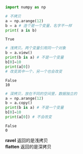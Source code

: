 ```python
import numpy as np
```


```python
# 不拷贝
a = np.arange(12)
b = a # 连个是一个变量，名字不一样
print( a is b)
```

    True
    


```python
# 浅拷贝。两个变量引用同一个对象
b = a.view()
print(b is a) # 不是一个变量
b[0]=10
print(a[0])
# 改变其中一个，另一个也会改变
```

    False
    10
    


```python
# 深拷贝，放在不同的空间里，数据独立的
a = np.arange(12)
b = a.copy()
print(b is a) # 不是一个变量
b[0]=10
print(a[0]) # 不会改变
```

    False
    0
    

**ravel** 返回的是浅拷贝    
**flatten** 返回的是深拷贝
